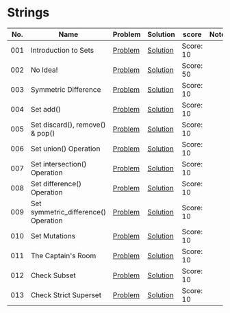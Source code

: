 # Strings

| No. | Name                                 | Problem                                                                                        | Solution                                                                                                                               | score     | Note |
| --- | ------------------------------------ | ---------------------------------------------------------------------------------------------- | -------------------------------------------------------------------------------------------------------------------------------------- | --------- | ---- |
| 001 | Introduction to Sets                 | [Problem](https://www.hackerrank.com/challenges/py-introduction-to-sets/problem)               | [Solution](https://github.com/shccgxqp/HackerRank/blob/main/python/04.%20Sets/001.%20Introduct%20to%20Sets.py)                         | Score: 10 |
| 002 | No Idea!                             | [Problem](https://www.hackerrank.com/challenges/no-idea/problem)                               | [Solution](https://github.com/shccgxqp/HackerRank/blob/main/python/04.%20Sets/002.%20No%20Idea!.py)                                    | Score: 50 |
| 003 | Symmetric Difference                 | [Problem](https://www.hackerrank.com/challenges/symmetric-difference/problem)                  | [Solution](https://github.com/shccgxqp/HackerRank/blob/main/python/04.%20Sets/003.%20Symmetric%20Difference.py)                        | Score: 10 |
| 004 | Set add()                            | [Problem](https://www.hackerrank.com/challenges/py-set-add/problem)                            | [Solution](<https://github.com/shccgxqp/HackerRank/blob/main/python/04.%20Sets/004.%20Set%20add().py>)                                 | Score: 10 |
| 005 | Set discard(), remove() & pop()      | [Problem](https://www.hackerrank.com/challenges/py-set-discard-remove-pop/problem)             | [Solution](<https://github.com/shccgxqp/HackerRank/blob/main/python/04.%20Sets/005.%20Set%20discard()%2C%20remove()%20%26%20pop().py>) | Score: 10 |
| 006 | Set union() Operation                | [Problem](https://www.hackerrank.com/challenges/py-set-union/problem)                          | [Solution](<https://github.com/shccgxqp/HackerRank/blob/main/python/04.%20Sets/006.%20Set%20union()%20Operation.py>)                   | Score: 10 |
| 007 | Set intersection() Operation         | [Problem](https://www.hackerrank.com/challenges/py-set-intersection-operation/problem)         | [Solution](<https://github.com/shccgxqp/HackerRank/blob/main/python/04.%20Sets/007.%20Set%20intersection()%20Operation.py>)            | Score: 10 |
| 008 | Set difference() Operation           | [Problem](https://www.hackerrank.com/challenges/py-set-difference-operation/problem)           | [Solution](<https://github.com/shccgxqp/HackerRank/blob/main/python/04.%20Sets/008.%20Set%20difference()%20Operation.py>)              | Score: 10 |
| 009 | Set symmetric_difference() Operation | [Problem](https://www.hackerrank.com/challenges/py-set-symmetric-difference-operation/problem) | [Solution](<https://github.com/shccgxqp/HackerRank/blob/main/python/04.%20Sets/009.%20Set%20symmetric_difference()%20Operation.py>)    | Score: 10 |
| 010 | Set Mutations                        | [Problem](https://www.hackerrank.com/challenges/py-set-mutations/problem)                      | [Solution](https://github.com/shccgxqp/HackerRank/blob/main/python/04.%20Sets/010.%20Set%20Mutations.py)                               | Score: 10 |
| 011 | The Captain's Room                   | [Problem](https://www.hackerrank.com/challenges/py-the-captains-room/problem)                  | [Solution](https://github.com/shccgxqp/HackerRank/blob/main/python/04.%20Sets/011.%20The%20Captain's%20Room.py)                        | Score: 10 |
| 012 | Check Subset                         | [Problem](https://www.hackerrank.com/challenges/py-check-subset/problem)                       | [Solution](https://github.com/shccgxqp/HackerRank/blob/main/python/04.%20Sets/012.%20Check%20Subset.py)                                | Score: 10 |
| 013 | Check Strict Superset                | [Problem](https://www.hackerrank.com/challenges/py-check-strict-superset/problem)              | [Solution](https://github.com/shccgxqp/HackerRank/blob/main/python/04.%20Sets/013.%20Check%20Strict%20Superset.py)                     | Score: 10 |
